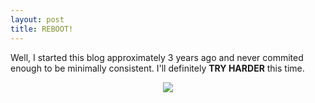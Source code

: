 ```yaml
---
layout: post
title: REBOOT!
---
```


Well, I started this blog approximately 3 years ago and never commited enough to be minimally consistent. I'll definitely **TRY HARDER** this time.
<center><img src="https://www.offensive-security.com/wp-content/uploads/2019/10/why-offsec.png"></center>
